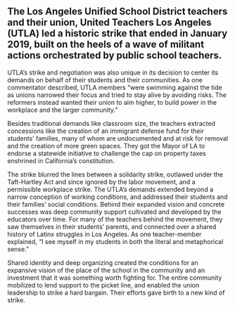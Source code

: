 ## The Los Angeles Unified School District teachers and their union, United Teachers Los Angeles (UTLA) led a historic strike that ended in January 2019, built on the heels of a wave of militant actions orchestrated by public school teachers.

UTLA’s strike and negotiation was also unique in its decision to center its demands on behalf of their students and their communities. As one commentator described, UTLA members “were swimming against the tide as unions narrowed their focus and tried to stay alive by avoiding risks. The reformers instead wanted their union to aim higher, to build power in the workplace and the larger community.”

Besides traditional demands like classroom size, the teachers extracted concessions like the creation of an immigrant defense fund for their students’ families, many of whom are undocumented and at risk for removal and the creation of more green spaces. They got the Mayor of LA to endorse a statewide initiative to challenge the cap on property taxes enshrined in California’s constitution.

The strike blurred the lines between a solidarity strike, outlawed under the Taft-Hartley Act and since ignored by the labor movement, and a permissible workplace strike. The UTLA’s demands extended beyond a narrow conception of working conditions, and addressed their students and their families’ social conditions. Behind their expanded vision and concrete successes was deep community support cultivated and developed by the educators over time.
For many of the teachers behind the movement, they saw themselves in their students’ parents, and connected over a shared history of Latinx struggles in Los Angeles. As one teacher-member explained, “I see myself in my students in both the literal and metaphorical sense.”

Shared identity and deep organizing created the conditions for an expansive vision of the place of the school in the community and an investment that it was something worth fighting for. The entire community mobilized to lend support to the picket line, and enabled the union leadership to strike a hard bargain. Their efforts gave birth to a new kind of strike.
